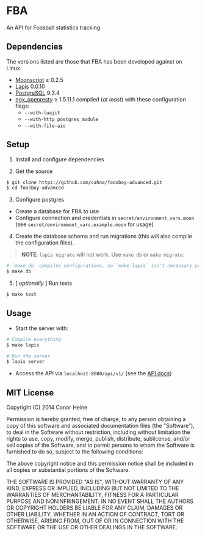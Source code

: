 
FBA
===

An API for Foosball statistics tracking

## Dependencies

The versions listed are those that FBA has been developed against on Linux.

* [Moonscript](http://moonscript.org/) &ge; 0.2.5
* [Lapis](http://leafo.net/lapis/) 0.0.10
* [PostgreSQL](http://www.postgresql.org/) 9.3.4
* [ngx_openresty](http://openresty.org/) &ge; 1.5.11.1 compiled (_at least_) 
  with these configuration flags:
  - `--with-luajit`
  - `--with-http_postgres_module`
  - `--with-file-aio`

## Setup

1. Install and configure dependencies

2. Get the source

```bash
$ git clone https://github.com/cahna/foosboy-advanced.git
$ cd foosboy-advanced
```

3. Configure postgres

  - Create a database for FBA to use
  - Configure connection and credentials in `secret/environment_vars.moon`
    (see `secret/environment_vars.example.moon` for usage)

4. Create the database schema and run migrations (this will also compile the
   configuration files).

> __NOTE__: `lapis migrate` will not work. Use `make db` or `make migrate`.

```bash
# `make db` compiles configurations, so `make lapis` isn't necessary yet
$ make db
```

5. [ _optionally_ ] Run tests

```bash
$ make test
```

## Usage

* Start the server with:

```bash
# Compile everything
$ make lapis

# Run the server
$ lapis server
```

* Access the API via `localhost:8080/api/v1/` (see the [API docs](docs/api.md))

## MIT License

Copyright (C) 2014 Conor Heine

Permission is hereby granted, free of charge, to any person obtaining a copy of
this software and associated documentation files (the "Software"), to deal in 
the Software without restriction, including without limitation the rights to 
use, copy, modify, merge, publish, distribute, sublicense, and/or sell copies 
of the Software, and to permit persons to whom the Software is furnished to do 
so, subject to the following conditions:

The above copyright notice and this permission notice shall be included in all 
copies or substantial portions of the Software.

THE SOFTWARE IS PROVIDED "AS IS", WITHOUT WARRANTY OF ANY KIND, EXPRESS OR 
IMPLIED, INCLUDING BUT NOT LIMITED TO THE WARRANTIES OF MERCHANTABILITY, 
FITNESS FOR A PARTICULAR PURPOSE AND NONINFRINGEMENT. IN NO EVENT SHALL THE 
AUTHORS OR COPYRIGHT HOLDERS BE LIABLE FOR ANY CLAIM, DAMAGES OR OTHER 
LIABILITY, WHETHER IN AN ACTION OF CONTRACT, TORT OR OTHERWISE, ARISING FROM, 
OUT OF OR IN CONNECTION WITH THE SOFTWARE OR THE USE OR OTHER DEALINGS IN THE 
SOFTWARE.

